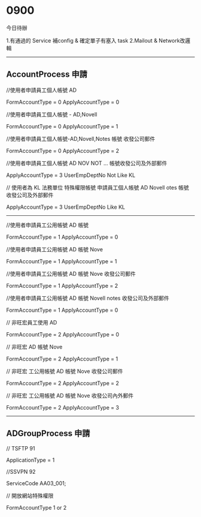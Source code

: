 # 0900

今日待辦

1.有通過的 Service 補config & 確定單子有塞入 task
2.Mailout & Network改邏輯

---

## AccountProcess 申請

//使用者申請員工個人帳號 AD

FormAccountType = 0
ApplyAccountType = 0

//使用者申請員工個人帳號 - AD,Novell

FormAccountType = 0
ApplyAccountType = 1

//使用者申請員工個人帳號-AD,Novell,Notes 帳號 收發公司郵件

FormAccountType = 0
ApplyAccountType = 2

//使用者申請員工個人帳號 AD NOV NOT ... 帳號收發公司及外部郵件

ApplyAccountType = 3
UserEmpDeptNo Not Like KL

// 使用者為 KL 法務單位 特殊權限帳號 申請員工個人帳號 AD Novell otes 帳號 收發公司及外部郵件

ApplyAccountType = 3
UserEmpDeptNo Like KL

---

//使用者申請員工公用帳號 AD 帳號

FormAccountType = 1
ApplyAccountType = 0

//使用者申請員工公用帳號 AD 帳號 Nove

FormAccountType = 1
ApplyAccountType = 1

//使用者申請員工公用帳號 AD 帳號 Nove 收發公司郵件

FormAccountType = 1
ApplyAccountType = 2

//使用者申請員工公用帳號 AD 帳號 Novell notes 收發公司及外部郵件

FormAccountType = 1
ApplyAccountType = 0

// 非旺宏員工使用 AD

FormAccountType = 2
ApplyAccountType = 0

// 非旺宏 AD 帳號 Nove

FormAccountType = 2
ApplyAccountType = 1

// 非旺宏 工公用帳號 AD 帳號 Nove 收發公司郵件

FormAccountType = 2
ApplyAccountType = 2

// 非旺宏 工公用帳號 AD 帳號 Nove 收發公司內外郵件

FormAccountType = 2
ApplyAccountType = 3

---

## ADGroupProcess 申請

// TSFTP 91

ApplicationType = 1

//SSVPN 92

ServiceCode AA03_001;

// 開放網站特殊權限

FormAccountType 1 or 2
